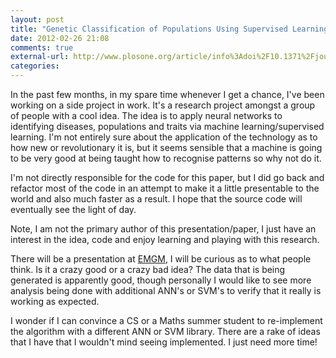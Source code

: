 ```yaml
---
layout: post
title: "Genetic Classification of Populations Using Supervised Learning"
date: 2012-02-26 21:08
comments: true
external-url: http://www.plosone.org/article/info%3Adoi%2F10.1371%2Fjournal.pone.0014802
categories: 
---
```


In the past few months, in my spare time whenever I get a chance, I've
been working on a side project in work. It's a research project
amongst a group of people with a cool idea. The idea is to apply
neural networks to identifying diseases, populations and traits via
machine learning/supervised learning. I'm not entirely sure about the
application of the technology as to how new or revolutionary it is,
but it seems sensible that a machine is going to be very good at being
taught how to recognise patterns so why not do it.

I'm not directly responsible for the code for this paper, but I did go
back and refactor most of the code in an attempt to make it a little
presentable to the world and also much faster as a result. I hope that
the source code will eventually see the light of day.

Note, I am not the primary author of this presentation/paper, I just
have an interest in the idea, code and enjoy learning and playing with
this research.

There will be a presentation at
[EMGM](http://www.genepi.med.uni-goettingen.de/download/EMGM2012_Preliminary_Programme.pdf),
I will be curious as to what people think. Is it a crazy good or a
crazy bad idea? The data that is being generated is apparently good,
though personally I would like to see more analysis being done with
additional ANN's or SVM's to verify that it really is working as
expected.

I wonder if I can convince a CS or a Maths summer student to
re-implement the algorithm with a different ANN or SVM library. There
are a rake of ideas that I have that I wouldn't mind seeing
implemented. I just need more time!
